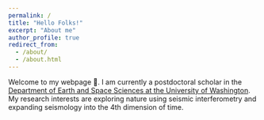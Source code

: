 ```yaml
---
permalink: /
title: "Hello Folks!"
excerpt: "About me"
author_profile: true
redirect_from: 
  - /about/
  - /about.html
---
```


Welcome to my webpage :slightly_smiling_face:. 
I am currently a postdoctoral scholar in the [Department of Earth and Space Sciences at the University of Washington](https://ess.uw.edu/). My research interests are exploring nature using seismic interferometry and expanding seismology into the 4th dimension of time. 
